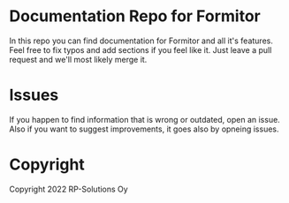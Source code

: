 # Documentation Repo for Formitor

In this repo you can find documentation for Formitor and all it's features.
Feel free to fix typos and add sections if you feel like it. Just leave a pull request and we'll most likely merge it.

# Issues

If you happen to find information that is wrong or outdated, open an issue. Also if you want to suggest improvements, it goes also by opneing issues.

# Copyright

Copyright 2022 RP-Solutions Oy
